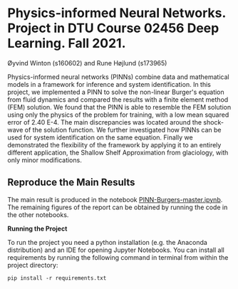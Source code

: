 # Physics-informed Neural Networks. Project in DTU Course 02456 Deep Learning. Fall 2021.
Øyvind Winton (s160602) and Rune Højlund (s173965)

Physics-informed neural networks (PINNs) combine data and mathematical models in a framework for inference and system identification. In this project, we implemented a PINN to solve the non-linear Burger's equation from fluid dynamics and compared the results with a finite element method (FEM) solution. We found that the PINN is able to resemble the FEM solution using only the physics of the problem for training, with a low mean squared error of 2.40 E-4. The main discrepancies was located around the shock-wave of the solution function. We further investigated how PINNs can be used for system identification on the same equation. Finally we demonstrated the flexibility of the framework by applying it to an entirely different application, the Shallow Shelf Approximation from glaciology, with only minor modifications.

## Reproduce the Main Results
The main result is produced in the notebook [PINN-Burgers-master.ipynb](https://github.com/runehoejlund/deep-learning-pinn/blob/main/PINN-Burgers-master.ipynb). The remaining figures of the report can be obtained by running the code in the other notebooks. 

**Running the Project**

To run the project you need a python installation (e.g. the Anaconda distribution) and an IDE for opening Jupyter Notebooks. You can install all requirements by running the following command in terminal from within the project directory:
```
pip install -r requirements.txt
```